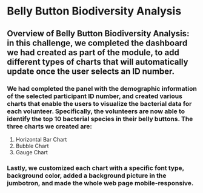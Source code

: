 # Belly Button Biodiversity Analysis


## **Overview of Belly Button Biodiversity Analysis**: in this challenge, we completed the dashboard we had created as part of the module, to add different types of charts that will automatically update once the user selects an ID number.

### We had completed the panel with the demographic information of the selected participant ID number, and created various charts that enable the users to visualize the bacterial data for each volunteer. Specifically, the volunteers are now able to identify the top 10 bacterial species in their belly buttons. The three charts we created are:

1. Horizontal Bar Chart
2. Bubble Chart
3. Gauge Chart 

### Lastly, we customized each chart with a specific font type, background color, added a background picture in the jumbotron, and made the whole web page mobile-responsive.
